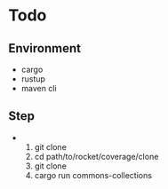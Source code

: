 # Todo
## Environment
  - cargo
  - rustup
  - maven cli
## Step
  - 
    1. git clone  
    2. cd path/to/rocket/coverage/clone
    3. git clone 
    4. cargo run commons-collections
  
